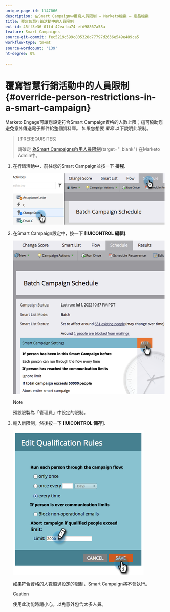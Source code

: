```yaml
---
unique-page-id: 1147066
description: 在Smart Campaign中覆寫人員限制 — Marketo檔案 — 產品檔案
title: 覆寫智慧行銷活動中的人員限制
exl-id: 45ff3e36-01fd-42ea-ba74-efd98867a58a
feature: Smart Campaigns
source-git-commit: fec5219c599c805328d77797d2636e549e489ca5
workflow-type: tm+mt
source-wordcount: '139'
ht-degree: 0%

---
```


# 覆寫智慧行銷活動中的人員限制 {#override-person-restrictions-in-a-smart-campaign}

Marketo Engage可讓您設定符合Smart Campaign資格的人數上限；這可協助您避免意外傳送電子郵件給整個資料庫。 如果您想要 _覆寫_ 以下說明此限制。

>[!PREREQUISITES]
>
>請確定 [為Smart Campaigns啟用人員限制](/help/marketo/product-docs/administration/email-setup/enable-person-restrictions-for-smart-campaigns.md){target="_blank"} 在Marketo Admin中。

1. 在行銷活動中，前往您的Smart Campaign並按一下 **排程**.

   ![](assets/override-person-restrictions-in-a-smart-campaign-1.png)

1. 在Smart Campaign設定中，按一下 **[!UICONTROL 編輯]**.

   ![](assets/override-person-restrictions-in-a-smart-campaign-2.png)

   >[!NOTE]
   >
   >預設限製為「管理員」中設定的限制。

1. 輸入新限制，然後按一下 **[!UICONTROL 儲存]**.

   ![](assets/override-person-restrictions-in-a-smart-campaign-3.png)

   如果符合資格的人數超過設定的限制，Smart Campaign將不會執行。

   >[!CAUTION]
   >
   >使用此功能時請小心，以免意外包含太多人員。
